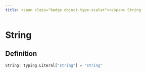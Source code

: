 ```yaml
---
title: <span class="badge object-type-scalar"></span> String
---
```

# <span class="badge object-type-scalar"></span> String

## Definition

```python
String: typing.Literal["string"] = "string"
```
